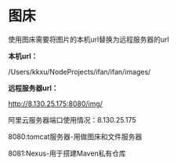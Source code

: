 # 图床

使用图床需要将图片的本机url替换为远程服务器的url

**本机url：**

/Users/kkxu/NodeProjects/ifan/ifan/images/

**远程服务器url：**

http://8.130.25.175:8080/img/



阿里云服务器端口使用情况：8.130.25.175

8080:tomcat服务器-用做图床和文件服务器

8081:Nexus-用于搭建Maven私有仓库